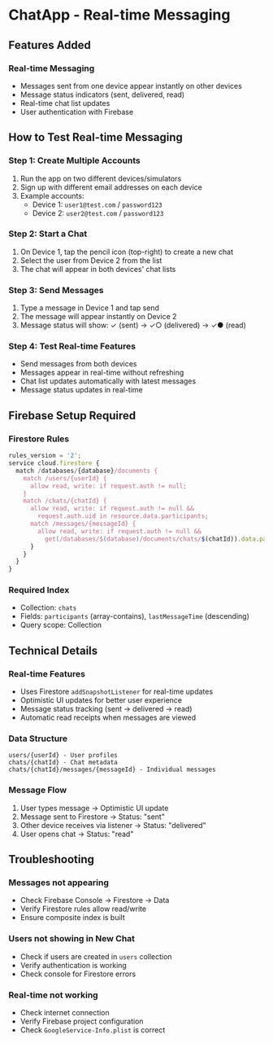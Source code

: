 # ChatApp - Real-time Messaging

## Features Added

### Real-time Messaging
- Messages sent from one device appear instantly on other devices
- Message status indicators (sent, delivered, read)
- Real-time chat list updates
- User authentication with Firebase

## How to Test Real-time Messaging

### Step 1: Create Multiple Accounts
1. Run the app on two different devices/simulators
2. Sign up with different email addresses on each device
3. Example accounts:
   - Device 1: `user1@test.com` / `password123`
   - Device 2: `user2@test.com` / `password123`

### Step 2: Start a Chat
1. On Device 1, tap the pencil icon (top-right) to create a new chat
2. Select the user from Device 2 from the list
3. The chat will appear in both devices' chat lists

### Step 3: Send Messages
1. Type a message in Device 1 and tap send
2. The message will appear instantly on Device 2
3. Message status will show: ✓ (sent) → ✓○ (delivered) → ✓● (read)

### Step 4: Test Real-time Features
- Send messages from both devices
- Messages appear in real-time without refreshing
- Chat list updates automatically with latest messages
- Message status updates in real-time

## Firebase Setup Required

### Firestore Rules
```javascript
rules_version = '2';
service cloud.firestore {
  match /databases/{database}/documents {
    match /users/{userId} {
      allow read, write: if request.auth != null;
    }
    match /chats/{chatId} {
      allow read, write: if request.auth != null && 
        request.auth.uid in resource.data.participants;
      match /messages/{messageId} {
        allow read, write: if request.auth != null && 
          get(/databases/$(database)/documents/chats/$(chatId)).data.participants[request.auth.uid] != null;
      }
    }
  }
}
```

### Required Index
- Collection: `chats`
- Fields: `participants` (array-contains), `lastMessageTime` (descending)
- Query scope: Collection

## Technical Details

### Real-time Features
- Uses Firestore `addSnapshotListener` for real-time updates
- Optimistic UI updates for better user experience
- Message status tracking (sent → delivered → read)
- Automatic read receipts when messages are viewed

### Data Structure
```
users/{userId} - User profiles
chats/{chatId} - Chat metadata
chats/{chatId}/messages/{messageId} - Individual messages
```

### Message Flow
1. User types message → Optimistic UI update
2. Message sent to Firestore → Status: "sent"
3. Other device receives via listener → Status: "delivered"
4. User opens chat → Status: "read"

## Troubleshooting

### Messages not appearing
- Check Firebase Console → Firestore → Data
- Verify Firestore rules allow read/write
- Ensure composite index is built

### Users not showing in New Chat
- Check if users are created in `users` collection
- Verify authentication is working
- Check console for Firestore errors

### Real-time not working
- Check internet connection
- Verify Firebase project configuration
- Check `GoogleService-Info.plist` is correct
